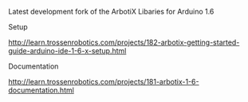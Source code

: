 Latest development fork of the ArbotiX Libaries for Arduino 1.6

Setup

http://learn.trossenrobotics.com/projects/182-arbotix-getting-started-guide-arduino-ide-1-6-x-setup.html


Documentation

http://learn.trossenrobotics.com/projects/181-arbotix-1-6-documentation.html
